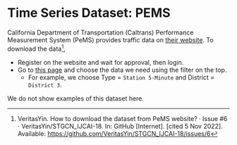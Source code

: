 # Time Series Dataset: PEMS

California Department of Transportation (Caltrans) Performance
Measurement System (PeMS) provides traffic data on [their website](https://pems.dot.ca.gov/?dnode=Clearinghouse). To download the data[^how-to-download],

- Register on the website and wait for approval, then login.
- Go to [this page](https://pems.dot.ca.gov/?dnode=Clearinghouse) and choose the data we need using the filter on the top.
    - For example, we choose Type = `Station 5-Minute` and District = `District 3`.

We do not show examples of this dataset here.



[^how-to-download]: VeritasYin. How to download the dataset from PeMS website? · Issue #6 · VeritasYin/STGCN_IJCAI-18. In: GitHub [Internet]. [cited 5 Nov 2022]. Available: https://github.com/VeritasYin/STGCN_IJCAI-18/issues/6

